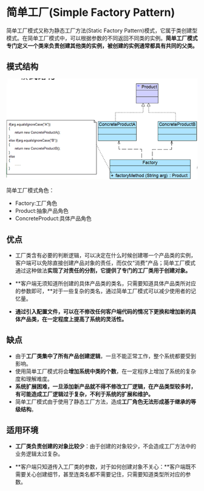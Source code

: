 # 简单工厂(Simple Factory Pattern)

简单工厂模式又称为静态工厂方法(Static Factory Pattern)模式，它属于类创建型模式。在简单工厂模式中，可以根据参数的不同返回不同类的实例。**简单工厂模式专门定义一个类来负责创建其他类的实例，被创建的实例通常都具有共同的父类。**

## 模式结构
![simpleFactoryPattern](img/simpleFactoryPattern.jpg)

简单工厂模式角色：
- Factory:工厂角色
- Product:抽象产品角色
- ConcreteProduct:具体产品角色

## 优点
- 工厂类含有必要的判断逻辑，可以决定在什么时候创建哪一个产品类的实例，客户端可以免除直接创建产品对象的责任，而仅仅“消费”产品；简单工厂模式通过这种做法**实现了对责任的分割，它提供了专门的工厂类用于创建对象。**

- **客户端无须知道所创建的具体产品类的类名，只需要知道具体产品类所对应的参数即可，**对于一些复杂的类名，通过简单工厂模式可以减少使用者的记忆量。

- **通过引入配置文件，可以在不修改任何客户端代码的情况下更换和增加新的具体产品类，在一定程度上提高了系统的灵活性。**

## 缺点
- 由于**工厂类集中了所有产品创建逻辑**，一旦不能正常工作，整个系统都要受到影响。
- 使用简单工厂模式将会**增加系统中类的个数**，在一定程序上增加了系统的复杂度和理解难度。
- **系统扩展困难，一旦添加新产品就不得不修改工厂逻辑，在产品类型较多时，有可能造成工厂逻辑过于复杂，不利于系统的扩展和维护。**
- 简单工厂模式由于使用了静态工厂方法，造成**工厂角色无法形成基于继承的等级结构**。

## 适用环境
- **工厂类负责创建的对象比较少**：由于创建的对象较少，不会造成工厂方法中的业务逻辑太过复杂。

- **客户端只知道传入工厂类的参数，对于如何创建对象不关心：**客户端既不需要关心创建细节，甚至连类名都不需要记住，只需要知道类型所对应的参数。




